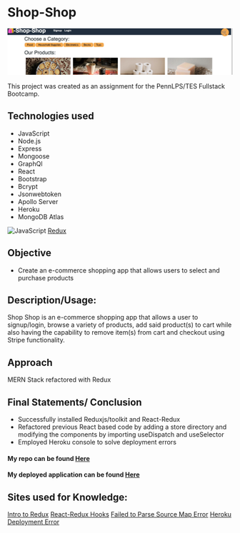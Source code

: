 # Shop-Shop

<img src= "Shop-Shop S shot.jpg">

This project was created as an assignment for the PennLPS/TES Fullstack Bootcamp.


## Technologies used 
- JavaScript
- Node.js
- Express
- Mongoose
- GraphQl 
- React
- Bootstrap
- Bcrypt
- Jsonwebtoken
- Apollo Server
- Heroku
- MongoDB Atlas



![JavaScript](https://img.shields.io/badge/-Javascript-blue) [Redux](https://img.shields.io/badge/-Redux-brightgreen) 


## Objective
- Create an e-commerce shopping app that allows users to select and purchase products

## Description/Usage: 
Shop Shop is an e-commerce shopping app that allows a user to signup/login, browse a variety of products, add said product(s) to cart while also having the capability to remove item(s) from cart and checkout using Stripe functionality.


## Approach
MERN Stack refactored with Redux

## Final Statements/ Conclusion
- Successfully installed Reduxjs/toolkit and React-Redux 
- Refactored previous React based code by adding a store directory and modifying the components by importing useDispatch and useSelector  
- Employed Heroku console to solve deployment errors



#### My repo can be found [Here](https://github.com/bmralph87/shop-shop)
#### My deployed application can be found [Here](https://fathomless-meadow-72360.herokuapp.com/)


## Sites used for Knowledge:

[Intro to Redux](https://redux.js.org/introduction/getting-started)
[React-Redux Hooks](https://react-redux.js.org/api/hooks)
[Failed to Parse Source Map Error](https://stackoverflow.com/questions/36051891/esri-failed-to-parse-source-map)
[Heroku Deployment Error](https://f-a.nz/dev/update-deploy-to-heroku-app/)












